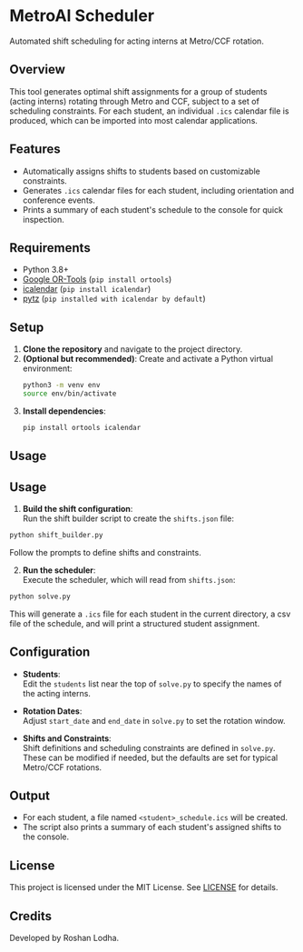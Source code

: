 # MetroAI Scheduler

Automated shift scheduling for acting interns at Metro/CCF rotation.

## Overview

This tool generates optimal shift assignments for a group of students (acting interns) rotating through Metro and CCF, subject to a set of scheduling constraints. For each student, an individual `.ics` calendar file is produced, which can be imported into most calendar applications.

## Features

- Automatically assigns shifts to students based on customizable constraints.
- Generates `.ics` calendar files for each student, including orientation and conference events.
- Prints a summary of each student's schedule to the console for quick inspection.

## Requirements

- Python 3.8+
- [Google OR-Tools](https://developers.google.com/optimization) (`pip install ortools`)
- [icalendar](https://pypi.org/project/icalendar/) (`pip install icalendar`)
- [pytz](https://pypi.org/project/pytz/) (`pip installed with icalendar by default`)

## Setup

1. **Clone the repository** and navigate to the project directory.
2. **(Optional but recommended)**: Create and activate a Python virtual environment:
    ```sh
    python3 -m venv env
    source env/bin/activate
    ```
3. **Install dependencies**:
    ```sh
    pip install ortools icalendar
    ```

## Usage
## Usage

1. **Build the shift configuration**:  
  Run the shift builder script to create the `shifts.json` file:
  ```sh
  python shift_builder.py
  ```
  Follow the prompts to define shifts and constraints.

2. **Run the scheduler**:  
  Execute the scheduler, which will read from `shifts.json`:
  ```sh
  python solve.py
  ```
  This will generate a `.ics` file for each student in the current directory, a csv file of the schedule, and will print a structured student assignment.

## Configuration

- **Students**:  
  Edit the `students` list near the top of `solve.py` to specify the names of the acting interns.

- **Rotation Dates**:  
  Adjust `start_date` and `end_date` in `solve.py` to set the rotation window.

- **Shifts and Constraints**:  
  Shift definitions and scheduling constraints are defined in `solve.py`. These can be modified if needed, but the defaults are set for typical Metro/CCF rotations.

## Output

- For each student, a file named `<student>_schedule.ics` will be created.
- The script also prints a summary of each student's assigned shifts to the console.

## License

This project is licensed under the MIT License. See [LICENSE](LICENSE) for details.

## Credits

Developed by Roshan Lodha.
